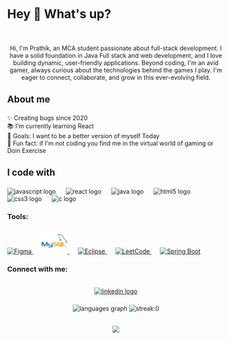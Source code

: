 ## 

<h1 align="left">Hey 👋 What's up?</h1>

###

<br clear="both">

<p align="center">Hi, I'm Prathik, an MCA student passionate about full-stack development. I have a solid foundation in Java Full stack and web development, and I love building dynamic, user-friendly applications. Beyond coding, I'm an avid gamer, always curious about the technologies behind the games I play. I'm eager to connect, collaborate, and grow in this ever-evolving field.</p>

###

<h2 align="left">About me</h2>

###

<p align="left">✨ Creating bugs since 2020<br>📚 I'm currently learning React<br>🎯 Goals: I want to be a better version of myself Today<br>🎲 Fun fact: if I'm not coding you find me in the virtual world of gaming or Doin Exercise</p>

###

<h2 align="left">I code with</h2>

###

<div align="left">
  <img src="https://cdn.jsdelivr.net/gh/devicons/devicon/icons/javascript/javascript-original.svg" height="60" alt="javascript logo"  />
  <img width="15" />
  <img src="https://cdn.jsdelivr.net/gh/devicons/devicon/icons/react/react-original.svg" height="60" alt="react logo"  />
  <img width="15" />
  <img src="https://cdn.jsdelivr.net/gh/devicons/devicon/icons/java/java-original.svg" height="60" alt="java logo"  />
  <img width="15" />
  <img src="https://cdn.jsdelivr.net/gh/devicons/devicon/icons/html5/html5-original.svg" height="60" alt="html5 logo"  />
  <img width="15" />
  <img src="https://cdn.jsdelivr.net/gh/devicons/devicon/icons/css3/css3-original.svg" height="60" alt="css3 logo"  />
  <img width="15" />
  <img src="https://cdn.jsdelivr.net/gh/devicons/devicon/icons/c/c-original.svg" height="60" alt="c logo"  />
</div>

###

<!--<img src="https://raw.githubusercontent.com/Prat33k18/Prat33k18/output/snake.svg" alt="" />
<br clear="both">

<img src="https://raw.githubusercontent.com/Prat33k18/Prat33k18/output/snake.svg" alt="Snake animation" />!-->


<h3 align="left">Tools:</h3>
<p align="left">
  <a href="https://www.figma.com/" target="_blank" rel="noreferrer">
    <img src="https://www.vectorlogo.zone/logos/figma/figma-icon.svg" alt="Figma" width="60" height="60" />
  </a>    
  <a href="https://www.mysql.com/" target="_blank" rel="noreferrer">
    <img src="https://raw.githubusercontent.com/devicons/devicon/master/icons/mysql/mysql-original-wordmark.svg" alt="MySQL" width="60" height="60" />
  </a>    
  <a href="https://www.eclipse.org/" target="_blank" rel="noreferrer">
    <img src="https://www.vectorlogo.zone/logos/eclipse/eclipse-icon.svg" alt="Eclipse" width="60" height="60" />
  </a>    
  <a href="https://leetcode.com/" target="_blank" rel="noreferrer">
    <img src="https://upload.wikimedia.org/wikipedia/commons/1/19/LeetCode_logo_black.png" alt="LeetCode" width="60" height="60" />
  </a>    
  <a href="https://spring.io/projects/spring-boot" target="_blank" rel="noreferrer">
    <img src="https://www.vectorlogo.zone/logos/springio/springio-icon.svg" alt="Spring Boot" width="60" height="60" />
  </a>
</p>






###

<h3 align="left">Connect with me:</h3>
<p align="left">
</p>

<br clear="both">

<div align="center">
<a href = "https://www.linkedin.com/in/prathikr1803" > <img src="https://img.shields.io/static/v1?message=LinkedIn&logo=linkedin&label=&color=0077B5&logoColor=white&labelColor=&style=for-the-badge" height="40" alt="linkedin logo"  /></a>
</div>

###

<div align="center">
  <img src="https://github-readme-stats.vercel.app/api/top-langs?username=Prat33k18&locale=en&hide_title=false&layout=compact&card_width=320&langs_count=5&theme=dracula&hide_border=false&order=2&cache_seconds=3600" height="150" alt="languages graph" />
  <img src="https://streak-stats.demolab.com?user=Prat33k18&locale=en&mode=daily&theme=dracula&hide_border=false&border_radius=5&order=3" height="150" alt="streak:0"  />
</div>

##
<div align="center">
<img src="https://komarev.com/ghpvc/?username=Prat33k18&&style=flat-square" align="center" />
</div>  

<!--[snake gif](https://github.com/Prat33k18/Prat33k18/blob/output/github-contribution-grid-snake.s)!-->
